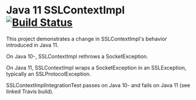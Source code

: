 # Java 11 SSLContextImpl [![Build Status](https://travis-ci.org/ogolberg/java-11-sslcontextimpl-bug.svg?branch=master)](https://travis-ci.org/ogolberg/java-11-sslcontextimpl-bug)

This project demonstrates a change in SSLContextImpl's behavior introduced in Java 11. 

On Java 10-, SSLContextImpl rethrows a SocketException.

On Java 11, SSLContextImpl wraps a SocketException in an SSLException, typically an SSLProtocolException.

SSLContextImplIntegrationTest passes on Java 10- and fails on Java 11 (see linked Travis build).

